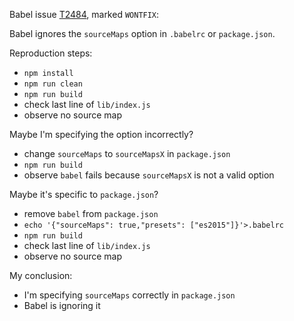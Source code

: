 Babel issue [T2484], marked `WONTFIX`:

[T2484]: https://phabricator.babeljs.io/T2484

Babel ignores the `sourceMaps` option in `.babelrc` or `package.json`.

Reproduction steps:

* `npm install`
* `npm run clean`
* `npm run build`
* check last line of `lib/index.js`
* observe no source map

Maybe I'm specifying the option incorrectly?

* change `sourceMaps` to `sourceMapsX` in `package.json`
* `npm run build`
* observe `babel` fails because `sourceMapsX` is not a valid option

Maybe it's specific to `package.json`?

* remove `babel` from `package.json`
* `echo '{"sourceMaps": true,"presets": ["es2015"]}'>.babelrc`
* `npm run build`
* check last line of `lib/index.js`
* observe no source map

My conclusion:

* I'm specifying `sourceMaps` correctly in `package.json`
* Babel is ignoring it
